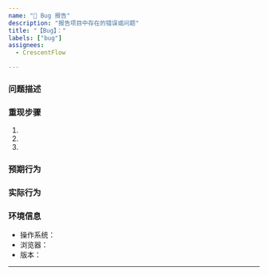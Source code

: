 ```yaml
---
name: "🐛 Bug 报告"
description: "报告项目中存在的错误或问题"
title: "【Bug】："
labels: ["bug"]
assignees:
  - CrescentFlow

---
```

### 问题描述
<!-- 清晰描述你遇到的错误 -->

### 重现步骤
1. 
2. 
3. 

### 预期行为
<!-- 你期望的正常行为是什么？ -->

### 实际行为
<!-- 实际发生了什么错误？ -->

### 环境信息
- 操作系统：
- 浏览器：
- 版本：
---